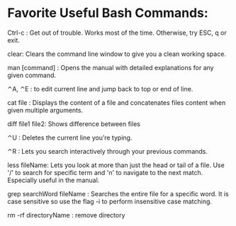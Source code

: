 # Favorite Useful Bash Commands:

Ctrl-c : Get out of trouble. Works most of the time. Otherwise, try ESC, q or exit.

clear: Clears the command line window to give you a clean working space.

man [command] : Opens the manual with detailed explanations for any given command.

⌃A, ⌃E : to edit current line and jump back to top or end of line.

cat file : Displays the content of a file and concatenates files content when given multiple arguments.

diff file1 file2: Shows difference between files

⌃U : Deletes the current line you’re typing.

⌃R : Lets you search interactively through your previous commands.

less fileName: Lets you look at more than just the head or tail of a file. Use '/' to search for specific term and 'n' to navigate to the next match. Especially useful in the manual.

grep searchWord fileName : Searches the entire file for a specific word. It is case sensitive so use the flag -i to perform insensitive case matching.

rm -rf directoryName : remove directory
